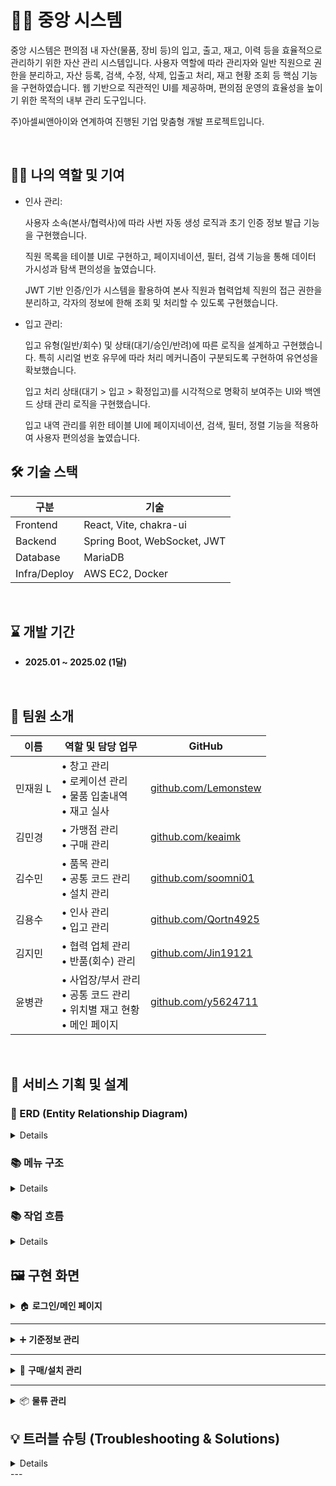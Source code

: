 # 🧑‍💻 중앙 시스템


중앙 시스템은 편의점 내 자산(물품, 장비 등)의 입고, 출고, 재고, 이력 등을 효율적으로 관리하기 위한 자산 관리 시스템입니다.
사용자 역할에 따라 관리자와 일반 직원으로 권한을 분리하고, 자산 등록, 검색, 수정, 삭제, 입출고 처리, 재고 현황 조회 등 핵심 기능을 구현하였습니다.
웹 기반으로 직관적인 UI를 제공하며, 편의점 운영의 효율성을 높이기 위한 목적의 내부 관리 도구입니다.

주)아셀씨앤아이와 연계하여 진행된 기업 맞춤형 개발 프로젝트입니다.

<br/>


## 🙋‍♂️ 나의 역할 및 기여
<ul>
 
<li>인사 관리:

사용자 소속(본사/협력사)에 따라 사번 자동 생성 로직과 초기 인증 정보 발급 기능을 구현했습니다.

직원 목록을 테이블 UI로 구현하고, 페이지네이션, 필터, 검색 기능을 통해 데이터 가시성과 탐색 편의성을 높였습니다.

JWT 기반 인증/인가 시스템을 활용하여 본사 직원과 협력업체 직원의 접근 권한을 분리하고, 각자의 정보에 한해 조회 및 처리할 수 있도록 구현했습니다.
<li>입고 관리:

입고 유형(일반/회수) 및 상태(대기/승인/반려)에 따른 로직을 설계하고 구현했습니다. 특히 시리얼 번호 유무에 따라 처리 메커니즘이 구분되도록 구현하여 유연성을 확보했습니다.

입고 처리 상태(대기 > 입고 > 확정입고)를 시각적으로 명확히 보여주는 UI와 백엔드 상태 관리 로직을 구현했습니다.

입고 내역 관리를 위한 테이블 UI에 페이지네이션, 검색, 필터, 정렬 기능을 적용하여 사용자 편의성을 높였습니다.
</ul>

## 🛠 기술 스택

| 구분         | 기술 |
|--------------|------|
| Frontend     | React, Vite, chakra-ui |
| Backend      | Spring Boot, WebSocket, JWT |
| Database     | MariaDB |
| Infra/Deploy | AWS EC2, Docker|

<br/>

## ⌛ 개발 기간

- **2025.01 ~ 2025.02 (1달)**

<br/>

## 👥 팀원 소개

| 이름  | 역할 및 담당 업무                                                   | GitHub                                               |
| --- | ------------------------------------------------------------ | ---------------------------------------------------- |
| 민재원 L| •  창고 관리<br>• 로케이션 관리<br>• 물품 입출내역<br>• 재고 실사         | [github.com/Lemonstew](https://github.com/Lemonstew)                                                     |
| 김민경 | •  가맹점 관리<br>• 구매 관리                                  | [github.com/keaimk](https://github.com/keaimk)       |
| 김수민 | •  품목 관리<br>• 공통 코드 관리<br>• 설치 관리                     | [github.com/soomni01](https://github.com/soomni01)   |
| 김용수 | •  인사 관리<br>• 입고 관리                                   | [github.com/Qortn4925](https://github.com/Qortn4925) |
| 김지민 | •  협력 업체 관리<br>• 반품(회수) 관리                            |[github.com/Jin19121](https://github.com/Jin19121)                                                    |
| 윤병관 | •  사업장/부서 관리<br>• 공통 코드 관리<br>• 위치별 재고 현황<br>• 메인 페이지 |  [github.com/y5624711](https://github.com/y5624711)                                                   |

<br/>

## 🧩 서비스 기획 및 설계

### 📌 ERD (Entity Relationship Diagram)

<details>
<p align="center">
  <img src="https://github.com/user-attachments/assets/baeb18fe-31d4-49c5-8748-b77c4477a112" width="600"/>

</p>

</details>


### 📚 메뉴 구조

<details>
<p align="center">
  <img src="https://github.com/user-attachments/assets/ac271cc5-4522-4f4e-8048-2f80ceb14011" width="600"/>

</p>

</details>

### 📚 작업 흐름


<details>
<p align="center">
  <img src="https://github.com/user-attachments/assets/ca9f1984-575d-48fb-84fa-ba89d51ee4a6" width="600"/>

</p>

</details>

## 🖼️ 구현 화면

<details>
<summary>🏠 <strong>로그인/메인 페이지</strong></summary>
  <ul>
    <li>JWT 기반 인증으로 사용자 권한을 구분하여 페이지 접근을 제어합니다.</li>
    <li>사용자 역할(관리자/협력업체)에 따라 노출되는 메뉴가 달라집니다     </li>
  </ul>


<p align="center">
  <img width="48%" alt="KakaoTalk_20250630_200253016" src="https://github.com/user-attachments/assets/9a47c777-25fb-4f89-aa02-9d33f7b39c41" />
  <img width="48%" alt="메인페이지" src="https://github.com/user-attachments/assets/277e7c14-656d-4103-949f-6ad5aa263393" />
</p>

</details>

---

<details>
<summary>➕ <strong>기준정보 관리</strong></summary>
  <ul>
      <li> <strong>기준정보 관리</strong>는 전체 시스템에서 사용하는 주요 마스터 데이터를 관리하는 영역입니다.</li>
      <li>  예: 사업장/창고/협력업체 등의 정보를 등록/수정/삭제할 수 있으며, 등록된 정보는 다른 모듈에서 공통적으로 참조됩니다.</li>
      <li>각 관리 화면은 공통된 UI 패턴을 사용하여 유지보수와 확장성을 고려하였습니다.</li>
  </ul>
<p align="center">
  <img width="48%" alt="사업장관리" src="https://github.com/user-attachments/assets/9bf3fe33-b230-4376-8a51-e3e940d11769" />
  <img width="48%" alt="인사관리" src="https://github.com/user-attachments/assets/3e9a419f-620f-41c7-b093-49e272c82fc1" />
  <img width="48%" alt="가맹점관리" src="https://github.com/user-attachments/assets/c7c2b68f-0338-4c6c-abf0-4e173d55c745" />
  <img width="48%" alt="협력업체 관리" src="https://github.com/user-attachments/assets/c7fe321c-c54d-443c-9897-041acf463900" />
  <img width="48%" alt="품목관리" src="https://github.com/user-attachments/assets/1ec4a883-96fb-4a03-8ecd-3ab4483143ce" />
  <img width="48%" alt="창고관리" src="https://github.com/user-attachments/assets/247eb687-8298-46c2-b7c1-d3308126a3a4" />
  <img width="48%" alt="로케이션관리" src="https://github.com/user-attachments/assets/0ce986d8-4d01-4fd8-a6cd-e8f865bdcce7" />
  <img width="48%" alt="공통코드관리" src="https://github.com/user-attachments/assets/b823ce09-5bc7-4a61-a4ee-70fd0df72006" />
</p>

</details>

---

<details>
<summary>📝 <strong>구매/설치 관리</strong></summary>
  <ul>
     <li><strong>구매 요청부터 설치 완료 및 반품</strong>의 흐름을 관리합니다.</li>
     <li>복잡한 업무 흐름을 효율적으로 관리하기 위해, 상태값을 기반으로 한 단계를 분리하고, 사용자에게 현재 진행 상황을 명확히 보여줍니다.</li>
  </ul>
<p align="center">
  <img width="48%" alt="구매관리" src="https://github.com/user-attachments/assets/6bede5b6-e7d6-44dc-9880-92d9ca1274a1" />
  <img width="48%" alt="입고관리" src="https://github.com/user-attachments/assets/99df9f90-e21f-49b8-9745-1439c34d83f9" />
  <img width="48%" alt="반품회수관리" src="https://github.com/user-attachments/assets/ba78940e-2f11-4c91-8fde-08beef46e667" />
  <img width="48%" alt="설치관리" src="https://github.com/user-attachments/assets/b3502374-3c99-443d-94c6-8dc1b1dc8eba" />
</p>

</details>

---

<details>
<summary>📦 <strong>물류 관리</strong></summary>
  <ul>
    <li>창고 내 물품 입출고 내역, 위치 기반 재고 현황, 재고 실사 기능을 구현하여 <</li>
    <li>로케이션 단위로 나눈 재고현황은 현장 작업자가 직관적으로 재고 분포를 파악하는 데 도움을 줍니다.</li>
  </ul>
<p align="center">
  <img width="48%" alt="물품입출내역" src="https://github.com/user-attachments/assets/f8a9e01e-b964-4ac8-a556-90f87f58077d" />
  <img width="48%" alt="재고실사" src="https://github.com/user-attachments/assets/b1bba59a-ac31-46bc-83f5-78dd0b94d31f" />
  <img width="48%" alt="위치별 재고 현황" src="https://github.com/user-attachments/assets/80e3f7fe-6483-4978-9bce-e983852817bb" />
</p>

</details>


## 💡 트러블 슈팅 (Troubleshooting & Solutions)
<details>
문제 발생:
프로젝트 초반에는 기업 특화 도메인에 대한 이해 부족과 팀원들 간의 상이한 개발 구상으로 진행에 어려움이 있었습니다. 특히 각자 맡은 모듈의 프론트엔드와 백엔드를 동시에 개발하며 전체 시스템의 일관성을 유지하는 것이 주요 도전 과제였습니다.

해결 과정:
주 2회 이상의 정기 회의를 통해 소통을 강화했습니다. 백엔드 개발에 앞서 화면 구성을 먼저 확정하고, 이를 바탕으로 필요한 데이터와 API 명세를 정의하는 방식을 도입했습니다. 이는 팀원 간의 시각적 일치를 도모하고 개발 방향성을 명확히 하는 데 크게 기여했고  전체적인  일관성을 유지할 수 있었습니다.

배운 점:

도메인 지식의 중요성: 프로젝트에서는 초기 도메인 학습이 프로젝트 성패에 큰 영향을 미친다는 것을 깨달았습니다.

강력한 소통과 협업의 힘: 기술적 역량만큼이나 정기적인 회의와 명확한 의사소통이 팀 프로젝트의 성공에 필수적임을 체감했습니다. 화면 기반 개발은 이러한 소통을 구체화하는 데 효과적이었습니다.

점진적 개선의 중요성: 초기의 시행착오를 인정하고 빠르게, 적극적인 피드백과 개선 노력을 통해 프로젝트를 성공적으로 이끌어 나가는 경험을 할 수 있었습니다.
</details>
---


